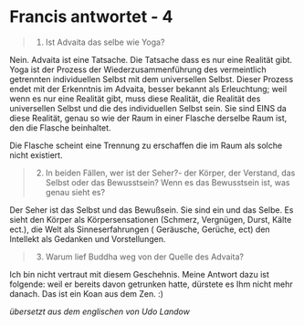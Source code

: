 # Francis antwortet - 4

>1. Ist Advaita das selbe wie Yoga?

Nein. Advaita ist eine Tatsache. Die Tatsache dass es nur eine Realität gibt. Yoga ist der Prozess der Wiederzusammenführung des vermeintlich getrennten individuellen Selbst mit dem universellen Selbst. Dieser Prozess endet mit der Erkenntnis im Advaita, besser bekannt als Erleuchtung; weil wenn es nur eine Realität gibt, muss diese Realität, die Realität des universellen Selbst und die des individuellen Selbst sein. Sie sind EINS da diese Realität, genau so wie der Raum in einer Flasche derselbe Raum ist, den die Flasche beinhaltet.

Die Flasche scheint eine Trennung zu erschaffen die im Raum als solche nicht existiert.

>2. In beiden Fällen, wer ist der Seher?- der Körper, der Verstand, das Selbst oder das Bewusstsein? Wenn es das Bewusstsein ist, was genau sieht es?

Der Seher ist das Selbst und das Bewußsein. Sie sind ein und das Selbe. Es sieht den Körper als Körpersensationen (Schmerz, Vergnügen, Durst, Kälte ect.), die Welt als Sinneserfahrungen ( Geräusche, Gerüche, ect) den Intellekt als Gedanken und Vorstellungen.

>3. Warum lief Buddha weg von der Quelle des Advaita?

Ich bin nicht vertraut mit diesem Geschehnis. Meine Antwort dazu ist folgende: weil er bereits davon getrunken hatte, dürstete es Ihm nicht mehr danach. Das ist ein Koan aus dem Zen. :)

_übersetzt aus dem englischen von Udo Landow_

